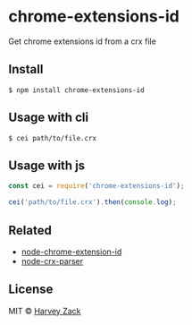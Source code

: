 # chrome-extensions-id

Get chrome extensions id from a crx file

## Install

```
$ npm install chrome-extensions-id
```

## Usage with cli

```
$ cei path/to/file.crx
```

## Usage with js

```js
const cei = require('chrome-extensions-id');

cei('path/to/file.crx').then(console.log);
```

## Related

-   [node-chrome-extension-id](https://github.com/shyiko/node-chrome-extension-id)
-   [node-crx-parser](https://github.com/shyiko/node-crx-parser)

## License

MIT © [Harvey Zack](https://sleepy.im/)
